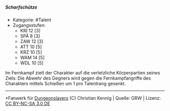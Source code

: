 <!---
Dies ist ein Fanwerk für DUNGEONSLAYERS (C) von Christian Kennig

Quellen:      [Dungeonslayers Grundregelwerk](https://dungeonslayers.net/download/Dungeonslayers4.pdf)
              [Talentbeschreibungen](https://www.f-space.de/ds4/tools-talentcards.html)
License:      [CC-BY-NC-SA 4.0](https://creativecommons.org/licenses/by-nc-sa/4.0/deed.de)
Richtlinien:  [Fanwerkrichtlinien](https://www.dungeonslayers.net/fanwerk-richtlinien/)
Autor:        Zauberlehrling
-->

  
##### Scharfschütze  
- Kategorie: #Talent  
- Zugangsstufen:  
  - KRI 12 [3]  
  - SPÄ 8 [3]  
  - ZAW 12 [3]  
  - ATT 10 [5]  
  - KRZ 10 [5]  
  - WAM 14 [5]  
  - WDL 10 [5]  

Im Fernkampf zielt der Charakter auf die verletzliche Körperpartien seines Ziels: Die Abwehr des Gegners wird gegen die Fernkampfangriffe des Charakters mittels Schießen um 1 pro Talentrang gesenkt.


___  
*Fanwerk für [Dungeonslayers](https://www.dungeonslayers.net/) (C) Christian Kennig | Quelle: GRW | Lizenz: [CC BY-NC-SA 3.0 DE](https://creativecommons.org/licenses/by-nc-sa/3.0/de/)  